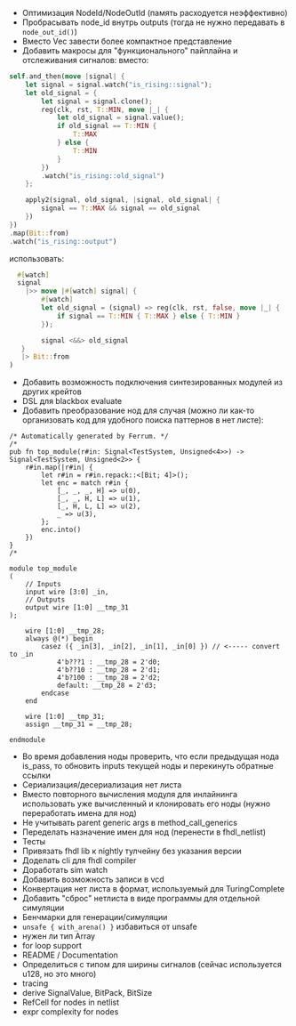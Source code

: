 - Оптимизация NodeId/NodeOutId (память расходуется неэффективно)
- Пробрасывать node_id внутрь outputs (тогда не нужно передавать в `node_out_id()`)
- Вместо Vec<BitVecMask> завести более компактное представление
- Добавить макросы для "функционального" пайплайна и отслеживания сигналов:
вместо:
```rust
self.and_then(move |signal| {
    let signal = signal.watch("is_rising::signal");
    let old_signal = {
        let signal = signal.clone();
        reg(clk, rst, T::MIN, move |_| {
            let old_signal = signal.value();
            if old_signal == T::MIN {
                T::MAX
            } else {
                T::MIN
            }
        })
        .watch("is_rising::old_signal")
    };

    apply2(signal, old_signal, |signal, old_signal| {
        signal == T::MAX && signal == old_signal
    })
})
.map(Bit::from)
.watch("is_rising::output")
```
использовать:
```rust
  #[watch]
  signal
    |>> move |#[watch] signal| {
        #[watch]
        let old_signal = (signal) => reg(clk, rst, false, move |_| {
            if signal == T::MIN { T::MAX } else { T::MIN }
        });

        signal <&&> old_signal
   }
   |> Bit::from
)
```
- Добавить возможность подключения синтезированных модулей из других крейтов
- DSL для blackbox evaluate
- Добавить преобразование нод для случая (можно ли как-то организовать код для удобного поиска паттернов в нет листе):
```
/* Automatically generated by Ferrum. */
/*
pub fn top_module(r#in: Signal<TestSystem, Unsigned<4>>) -> Signal<TestSystem, Unsigned<2>> {
    r#in.map(|r#in| {
        let r#in = r#in.repack::<[Bit; 4]>();
        let enc = match r#in {
            [_, _, _, H] => u(0),
            [_, _, H, L] => u(1),
            [_, H, L, L] => u(2),
            _ => u(3),
        };
        enc.into()
    })
}
/*

module top_module
(
    // Inputs
    input wire [3:0] _in,
    // Outputs
    output wire [1:0] __tmp_31
);

    wire [1:0] __tmp_28;
    always @(*) begin
        casez ({ _in[3], _in[2], _in[1], _in[0] }) // <----- convert to _in
            4'b???1 : __tmp_28 = 2'd0;
            4'b??10 : __tmp_28 = 2'd1;
            4'b?100 : __tmp_28 = 2'd2;
            default: __tmp_28 = 2'd3;
        endcase
    end

    wire [1:0] __tmp_31;
    assign __tmp_31 = __tmp_28;

endmodule

```
- Во время добавления ноды проверить, что если предыдущая нода is_pass, то обновить inputs текущей ноды и перекинуть обратные ссылки
- Сериализация/десериализация нет листа
- Вместо повторного вычисления модуля для инлайнинга использовать уже вычисленный и клонировать его ноды (нужно переработать имена для нод)
- Не учитывать parent generic args в method_call_generics
- Переделать назначение имен для нод (перенести в fhdl_netlist)
- Тесты
- Привязать fhdl lib к nightly тулчейну без указания версии
- Доделать cli для fhdl compiler
- Доработать sim watch
- Добавить возможность записи в vcd
- Конвертация нет листа в формат, используемый для TuringComplete
- Добавить "сброс" нетлиста в виде программы для отдельной симуляции
- Бенчмарки для генерации/симуляции
- `unsafe { with_arena() }` избавиться от unsafe
- нужен ли тип Array
- for loop support
- README / Documentation
- Определиться с типом для ширины сигналов (сейчас используется u128, но это много)
- tracing
- derive SignalValue, BitPack, BitSize
- RefCell for nodes in netlist
- expr complexity for nodes
